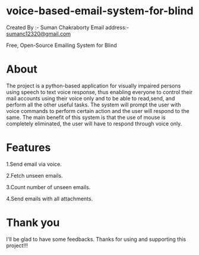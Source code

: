 # voice-based-email-system-for-blind

Created By :- Suman Chakraborty  Email address:- sumanc12320@gmail.com

Free, Open-Source Emailing System for Blind 
# About

The project is a python-based application for visually impaired persons using speech to text voice response, thus enabling everyone to control their mail accounts using their voice only and to be able to read,send, and perform all the other useful tasks. The system will prompt the user with voice commands to perform certain action and the user will respond to the same. The main benefit of this system is that the use of mouse is completely eliminated, the user will have to respond through voice only.

# Features

1.Send email via voice.

2.Fetch unseen emails.

3.Count number of unseen emails.

4.Send emails with all attachments.

# Thank you

I'll be glad to have some feedbacks. Thanks for using and supporting this project!!!
